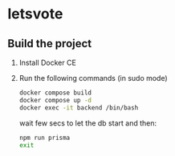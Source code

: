 # letsvote

## Build the project

1. Install Docker CE
2. Run the following commands (in sudo mode)

    ```bash
    docker compose build
    docker compose up -d
    docker exec -it backend /bin/bash
    ```

    wait few secs to let the db start and then:

    ```bash
    npm run prisma
    exit
    ```
